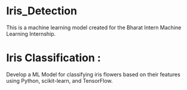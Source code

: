 # Iris_Detection
This is a machine learning model created for the Bharat Intern Machine Learning Internship.

# Iris Classification :
Develop a ML Model for classifying iris flowers based on their features using Python, scikit-learn, and TensorFlow.
